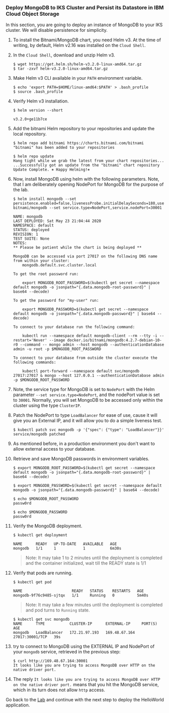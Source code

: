 ### Deploy MongoDB to IKS Cluster and Persist its Datastore in IBM Cloud Object Storage

In this section, you are going to deploy an instance of MongoDB to your IKS cluster. We will disable persistence for simplicity.

1. To install the Bitnami/MongoDB chart, you need Helm v3. At the time of writing, by default, Helm v2.16 was installed on the `Cloud Shell`. 

1. In the `Cloud Shell`, download and unzip Helm v3.

    ```
    $ wget https://get.helm.sh/helm-v3.2.0-linux-amd64.tar.gz
    $ tar -zxvf helm-v3.2.0-linux-amd64.tar.gz
    ```

1. Make Helm v3 CLI available in your `PATH` environment variable.

    ```
    $ echo 'export PATH=$HOME/linux-amd64:$PATH' > .bash_profile
    $ source .bash_profile
    ```

1. Verify Helm v3 installation.

    ```
    $ helm version --short

    v3.2.0+ge11b7ce
    ```

1. Add the bitnami Helm repository to your repositories and update the local repository.

    ```
    $ helm repo add bitnami https://charts.bitnami.com/bitnami
    "bitnami" has been added to your repositories

    $ helm repo update
    Hang tight while we grab the latest from your chart repositories...
    ...Successfully got an update from the "bitnami" chart repository
    Update Complete. ⎈ Happy Helming!⎈
    ```

2. Now, install MongoDB using helm with the following parameters. Note, that I am deliberately opening NodePort for MongoDB for the purpose of the lab.

    ```
    $ helm install mongodb --set persistence.enabled=false,livenessProbe.initialDelaySeconds=180,usePassword=true,mongodbRootPassword=passw0rd,mongodbUsername=user1,mongodbPassword=passw0rd,mongodbDatabase=mydb bitnami/mongodb --set service.type=NodePort,service.nodePort=30001

    NAME: mongodb
    LAST DEPLOYED: Sat May 23 21:04:44 2020
    NAMESPACE: default
    STATUS: deployed
    REVISION: 1
    TEST SUITE: None
    NOTES:
    ** Please be patient while the chart is being deployed **

    MongoDB can be accessed via port 27017 on the following DNS name from within your cluster:
        mongodb.default.svc.cluster.local

    To get the root password run:

        export MONGODB_ROOT_PASSWORD=$(kubectl get secret --namespace default mongodb -o jsonpath="{.data.mongodb-root-password}" | base64 --decode)

    To get the password for "my-user" run:

        export MONGODB_PASSWORD=$(kubectl get secret --namespace default mongodb -o jsonpath="{.data.mongodb-password}" | base64 --decode)

    To connect to your database run the following command:

        kubectl run --namespace default mongodb-client --rm --tty -i --restart='Never' --image docker.io/bitnami/mongodb:4.2.7-debian-10-r0 --command -- mongo admin --host mongodb --authenticationDatabase admin -u root -p $MONGODB_ROOT_PASSWORD

    To connect to your database from outside the cluster execute the following commands:

        kubectl port-forward --namespace default svc/mongodb 27017:27017 & mongo --host 127.0.0.1 --authenticationDatabase admin -p $MONGODB_ROOT_PASSWORD
    ```

3. Note, the service type for MongoDB is set to `NodePort` with the Helm parameter `--set service.type=NodePort`, and the nodePort value is set to `30001`. Normally, you will set MongoDB to be accessed only within the cluster using the type `ClusterIP`.

4. Patch the NodePort to type `LoadBalancer` for ease of use, cause it will give you an External IP, and it will allow you to do a simple liveness test.

    ```
    $ kubectl patch svc mongodb -p '{"spec": {"type": "LoadBalancer"}}'
    service/mongodb patched
    ```

5. As mentioned before, in a production environment you don't want to allow external access to your database.

6. Retrieve and save MongoDB passwords in environment variables.

    ```
    $ export MONGODB_ROOT_PASSWORD=$(kubectl get secret --namespace default mongodb -o jsonpath="{.data.mongodb-root-password}" | base64 --decode)

    $ export MONGODB_PASSWORD=$(kubectl get secret --namespace default mongodb -o jsonpath="{.data.mongodb-password}" | base64 --decode)

    $ echo $MONGODB_ROOT_PASSWORD
    passw0rd

    $ echo $MONGODB_PASSWORD
    passw0rd
    ```

7. Verify the MongoDB deployment.

    ```
    $ kubectl get deployment

    NAME      READY   UP-TO-DATE   AVAILABLE   AGE
    mongodb   1/1     1            1           6m30s
    ```

    > Note: It may take 1 to 2 minutes until the deployment is completed and the container initialized, wait till the READY state is 1/1

8. Verify that pods are running.

    ```
    $ kubectl get pod

    NAME                      READY   STATUS    RESTARTS   AGE
    mongodb-9f76c9485-sjtqx   1/1     Running   0          5m40s
    ```

    > Note: It may take a few minutes until the deployment is completed and pod turns to `Running` state.

    ```
    $ kubectl get svc mongodb
    NAME      TYPE           CLUSTER-IP      EXTERNAL-IP     PORT(S)           AGE
    mongodb   LoadBalancer   172.21.97.193   169.48.67.164   27017:30001/TCP   39s
    ```

9.  try to connect to MongoDB using the EXTERNAL IP and NodePort of your `mongodb` service, retrieved in the previous step: 

    ```
    $ curl http://169.48.67.164:30001
    It looks like you are trying to access MongoDB over HTTP on the native driver port.
    ```

10. The reply `It looks like you are trying to access MongoDB over HTTP on the native driver port.` means that you hit the MongoDB service, which in its turn does not allow `http` access.

Go back to the [Lab](README.md) and continue with the next step to deploy the HelloWorld application.